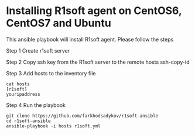 # Installing R1soft agent on CentOS6, CentOS7 and Ubuntu
This ansible playbook will install R1soft agent. Please follow the steps

Step 1 Create r1soft server


Step 2 Copy ssh key from the R1soft server to the remote hosts
ssh-copy-id


Step 3 Add hosts to the inventory file
```
cat hosts
[r1soft]
youripaddress

```

Step 4 Run the playbook 

```
git clone https://github.com/farkhodsadykov/r1soft-ansible
cd r1soft-ansible
ansible-playbook -i hosts r1soft.yml
```
